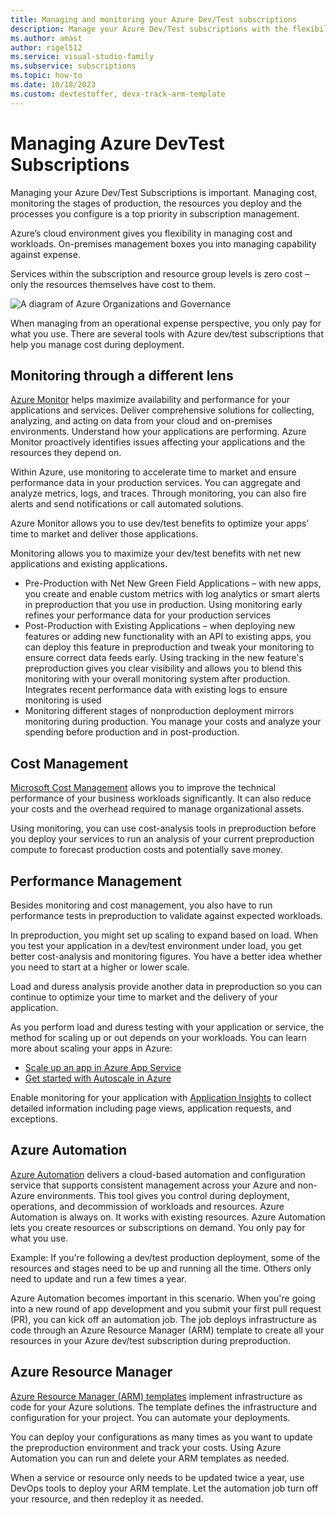 ```yaml
---
title: Managing and monitoring your Azure Dev/Test subscriptions
description: Manage your Azure Dev/Test subscriptions with the flexibility of Azure's cloud environment. This guide also covers Azure Monitor to help maximize availability and performance for applications and services.
ms.author: amast
author: rigel512
ms.service: visual-studio-family
ms.subservice: subscriptions
ms.topic: how-to 
ms.date: 10/18/2023
ms.custom: devtestoffer, devx-track-arm-template
---
```


# Managing Azure DevTest Subscriptions

Managing your Azure Dev/Test Subscriptions is important. Managing cost, monitoring the stages of production, the resources you deploy and the processes you configure is a top priority in subscription management.  

Azure’s cloud environment gives you flexibility in managing cost and workloads. On-premises management boxes you into  managing capability against expense.  

Services within the subscription and resource group levels is zero cost – only the resources themselves have cost to them.  

![A diagram of Azure Organizations and Governance](media/how-to-manage-monitor-devtest/orgs-and-governance.png "Azure organizations and governance.")

When managing from an operational expense perspective, you only pay for what you use. There are several tools with Azure dev/test subscriptions that help you manage cost during deployment.  

## Monitoring through a different lens

[Azure Monitor](/azure/azure-monitor/overview) helps maximize availability and performance for your applications and services. Deliver comprehensive solutions for collecting, analyzing, and acting on data from your cloud and on-premises environments. Understand how your applications are performing. Azure Monitor proactively identifies issues affecting your applications and the resources they depend on.  

Within Azure, use monitoring to accelerate time to market and ensure performance data in your production services. You can aggregate and analyze metrics, logs, and traces. Through monitoring, you can also fire alerts and send notifications or call automated solutions.  

Azure Monitor allows you to use dev/test benefits to optimize your apps’ time to market and deliver those applications.  

Monitoring allows you to maximize your dev/test benefits with net new applications and existing applications.  

- Pre-Production with Net New Green Field Applications – with new apps, you create and enable custom metrics with log analytics or smart alerts in preproduction that you use in production. Using monitoring early refines your performance data for your production services  
- Post-Production with Existing Applications – when deploying new features or adding new functionality with an API to existing apps, you can deploy this feature in preproduction and tweak your monitoring to ensure correct data feeds early. Using tracking in the new feature's preproduction gives you clear visibility and allows you to blend this monitoring with your overall monitoring system after production. Integrates recent performance data with existing logs to ensure monitoring is used  
- Monitoring different stages of nonproduction deployment mirrors monitoring during production. You manage your costs and analyze your spending before production and in post-production.  

## Cost Management

[Microsoft Cost Management](../../cost-management-billing/cost-management-billing-overview.md) allows you to improve the technical performance of your business workloads significantly. It can also reduce your costs and the overhead required to manage organizational assets.  

Using monitoring, you can use cost-analysis tools in preproduction before you deploy your services to run an analysis of your current preproduction compute to forecast production costs and potentially save money.  

## Performance Management

Besides monitoring and cost management, you also have to run performance tests in preproduction to validate against expected workloads.  

In preproduction, you might set up scaling to expand based on load. When you test your application in a dev/test environment under load, you get better cost-analysis and monitoring figures. You have a better idea whether you need to start at a higher or lower scale.  

Load and duress analysis provide another data in preproduction so you can continue to optimize your time to market and the delivery of your application.  

As you perform load and duress testing with your application or service, the method for scaling up or out depends on your workloads. You can learn more about scaling your apps in Azure:  

- [Scale up an app in Azure App Service](../../app-service/manage-scale-up.md)  
- [Get started with Autoscale in Azure](/azure/azure-monitor/platform/autoscale-get-started?toc=/azure/app-service/toc.json)  

Enable monitoring for your application with [Application Insights](/azure/azure-monitor/app/app-insights-overview) to collect detailed information including page views, application requests, and exceptions.  

## Azure Automation

[Azure Automation](../../automation/automation-intro.md) delivers a cloud-based automation and configuration service that supports consistent management across your Azure and non-Azure environments. This tool gives you control during deployment, operations, and decommission of workloads and resources. Azure Automation is always on. It works with existing resources. Azure Automation lets you create resources or subscriptions on demand. You only pay for what you use.  

Example: If you're following a dev/test production deployment, some of the resources and stages need to be up and running all the time. Others only need to update and run a few times a year.  

Azure Automation becomes important in this scenario. When you're going into a new round of app development and you submit your first pull request (PR), you can kick off an automation job. The job deploys infrastructure as code through an Azure Resource Manager (ARM) template to create all your resources in your Azure dev/test subscription during preproduction.  

## Azure Resource Manager

[Azure Resource Manager (ARM) templates](../../azure-resource-manager/templates/overview.md) implement infrastructure as code for your Azure solutions. The template defines the infrastructure and configuration for your project. You can automate your deployments.  

You can deploy your configurations as many times as you want to update the preproduction environment and track your costs. Using Azure Automation you can run and delete your ARM templates as needed.  

When a service or resource only needs to be updated twice a year, use DevOps tools to deploy your ARM template. Let the automation job turn off your resource, and then redeploy it as needed.  
